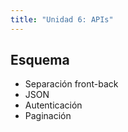 ```yaml
---
title: "Unidad 6: APIs"
---
```


## Esquema

- Separación front-back
- JSON
- Autenticación
- Paginación